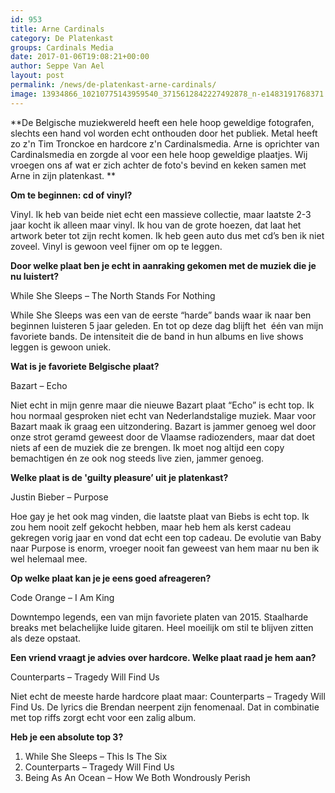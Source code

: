 ```yaml
---
id: 953
title: Arne Cardinals 
category: De Platenkast
groups: Cardinals Media
date: 2017-01-06T19:08:21+00:00
author: Seppe Van Ael
layout: post
permalink: /news/de-platenkast-arne-cardinals/
image: 13934866_10210775143959540_3715612842227492878_n-e1483191768371.jpg
---
```

**De Belgische muziekwereld heeft een hele hoop geweldige fotografen, slechts een hand vol worden echt onthouden door het publiek. Metal heeft zo z'n Tim Tronckoe en hardcore z'n Cardinalsmedia. Arne is oprichter van Cardinalsmedia en zorgde al voor een hele hoop geweldige plaatjes. Wij vroegen ons af wat er zich achter de foto's bevind en keken samen met Arne in zijn platenkast. **

**Om te beginnen: cd of vinyl?**

Vinyl. Ik heb van beide niet echt een massieve collectie, maar laatste 2-3 jaar kocht ik alleen maar vinyl. Ik hou van de grote hoezen, dat laat het artwork beter tot zijn recht komen. Ik heb geen auto dus met cd’s ben ik niet zoveel. Vinyl is gewoon veel fijner om op te leggen.

**Door welke plaat ben je echt in aanraking gekomen met de muziek die je nu luistert?**

While She Sleeps – The North Stands For Nothing

While She Sleeps was een van de eerste “harde” bands waar ik naar ben beginnen luisteren 5 jaar geleden. En tot op deze dag blijft het  één van mijn favoriete bands. De intensiteit die de band in hun albums en live shows leggen is gewoon uniek.

**Wat is je favoriete Belgische plaat?**

Bazart – Echo

Niet echt in mijn genre maar die nieuwe Bazart plaat “Echo” is echt top. Ik hou normaal gesproken niet echt van Nederlandstalige muziek. Maar voor Bazart maak ik graag een uitzondering. Bazart is jammer genoeg wel door onze strot geramd geweest door de Vlaamse radiozenders, maar dat doet niets af een de muziek die ze brengen. Ik moet nog altijd een copy bemachtigen én ze ook nog steeds live zien, jammer genoeg.

**Welke plaat is de 'guilty pleasure’ uit je platenkast?**

Justin Bieber – Purpose

Hoe gay je het ook mag vinden, die laatste plaat van Biebs is echt top. Ik zou hem nooit zelf gekocht hebben, maar heb hem als kerst cadeau gekregen vorig jaar en vond dat echt een top cadeau. De evolutie van Baby naar Purpose is enorm, vroeger nooit fan geweest van hem maar nu ben ik wel helemaal mee.

**Op welke plaat kan je je eens goed afreageren?**

Code Orange – I Am King

Downtempo legends, een van mijn favoriete platen van 2015. Staalharde breaks met belachelijke luide gitaren. Heel moeilijk om stil te blijven zitten als deze opstaat.

**Een vriend vraagt je advies over hardcore. Welke plaat raad je hem aan?**

Counterparts – Tragedy Will Find Us

Niet echt de meeste harde hardcore plaat maar: Counterparts – Tragedy Will Find Us. De lyrics die Brendan neerpent zijn fenomenaal. Dat in combinatie met top riffs zorgt echt voor een zalig album.

**Heb je een absolute top 3?**

  1. While She Sleeps – This Is The Six
  2. Counterparts – Tragedy Will Find Us
  3. Being As An Ocean – How We Both Wondrously Perish